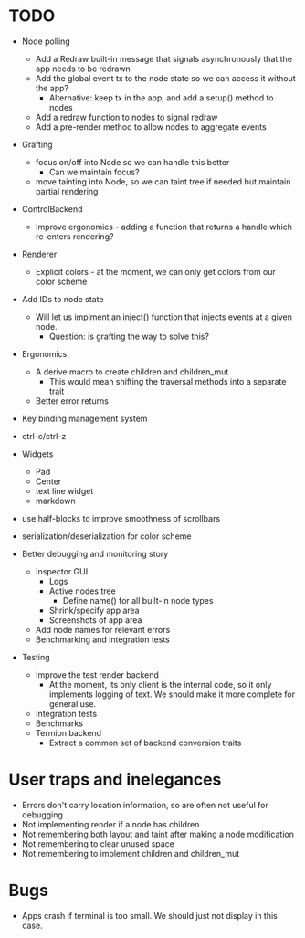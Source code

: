 
# TODO

- Node polling
  - Add a Redraw built-in message that signals asynchronously that the app needs to be redrawn
  - Add the global event tx to the node state so we can access it without the app?
    - Alternative: keep tx in the app, and add a setup() method to nodes
  - Add a redraw function to nodes to signal redraw
  - Add a pre-render method to allow nodes to aggregate events


- Grafting
  - focus on/off into Node so we can handle this better
    - Can we maintain focus?
  - move tainting into Node, so we can taint tree if needed but maintain partial
    rendering

- ControlBackend
  - Improve ergonomics - adding a function that returns a handle which re-enters rendering?
- Renderer
  - Explicit colors - at the moment, we can only get colors from our color scheme
- Add IDs to node state
  - Will let us implment an inject() function that injects events at a given node.
    - Question: is grafting the way to solve this?
- Ergonomics:
  - A derive macro to create children and children_mut
    - This would mean shifting the traversal methods into a separate trait
  - Better error returns
- Key binding management system
- ctrl-c/ctrl-z
- Widgets
  - Pad
  - Center
  - text line widget
  - markdown
- use half-blocks to improve smoothness of scrollbars
- serialization/deserialization for color scheme
- Better debugging and monitoring story
  - Inspector GUI
    - Logs
    - Active nodes tree
      - Define name() for all built-in node types
    - Shrink/specify app area
    - Screenshots of app area
  - Add node names for relevant errors
  - Benchmarking and integration tests
- Testing
  - Improve the test render backend
    - At the moment, its only client is the internal code, so it only implements
      logging of text. We should make it more complete for general use.
  - Integration tests
  - Benchmarks
  - Termion backend
    - Extract a common set of backend conversion traits


# User traps and inelegances

  - Errors don't carry location information, so are often not useful for debugging
  - Not implementing render if a node has children
  - Not remembering both layout and taint after making a node modification
  - Not remembering to clear unused space
  - Not remembering to implement children and children_mut

# Bugs

  - Apps crash if terminal is too small. We should just not display in this case.
